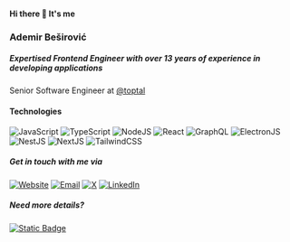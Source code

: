 <!--#### Hi there 👋 It's me
### Ademir Beširović
##### Expertised Frontend Engineer with over 13 years of experience in developing web applications

Currently employed as Senior Software Engineer at [@toptal](http://github.com/toptal)

##### Technoligis 
[![My Skills](https://skillicons.dev/icons?i=javascript,typescript,nodejs,react,graphql,electron,nestjs,nextjs,tailwind&theme=dark)](http://github.com/besirovic/besirovic)

##### Tools
[![My Skills](https://skillicons.dev/icons?i=git,vscode,docker,figma&theme=dark)](http://github.com/besirovic/besirovic)

##### Get in touch with me via
  
[![Email](https://skillicons.dev/icons?i=gmail&theme=dark)](ademir.besirovic1996@gmail.com) [![Github](https://skillicons.dev/icons?i=github&theme=dark)](http://github.com/besirovic) [![LinkedIn](https://skillicons.dev/icons?i=linkedin&theme=dark)](https://www.linkedin.com/in/ademir-besirovic/) [![Twitter](https://skillicons.dev/icons?i=twitter&theme=dark)](https://twitter.com/ademirbesirovic)

or visit my website https://ademirbesirovic.dev

Need more details? [Download my resume](https://ademirbesirovic.dev/static/ademir-besirovic.pdf)

-->

#### Hi there 👋 It's me
### Ademir Beširović
##### Expertised Frontend Engineer with over 13 years of experience in developing  applications

Senior Software Engineer at [@toptal](http://github.com/toptal)

#### Technologies
![JavaScript](https://img.shields.io/badge/JavaScript-%23000?logo=javascript&logoColor=%23F7DF1E) ![TypeScript](https://img.shields.io/badge/TypeScript-%23000?logo=typescript&logoColor=%233178C6) ![NodeJS](https://img.shields.io/badge/NodeJS-%23000?logo=nodedotjs&logoColor=%23339933) ![React](https://img.shields.io/badge/React-%23000?logo=react&logoColor=%2361DAFB) ![GraphQL](https://img.shields.io/badge/GraphQL-%23000?logo=graphql&logoColor=%23E10098) ![ElectronJS](https://img.shields.io/badge/ElectronJS-%23000?logo=electron&logoColor=%234285F4) ![NestJS](https://img.shields.io/badge/NestJS-%23000?logo=nestjs&logoColor=%23E0234E) ![NextJS](https://img.shields.io/badge/NextJS-%23000?logo=nextdotjs&logoColor=%23fff) ![TailwindCSS](https://img.shields.io/badge/TailwindCSS-%23000?logo=tailwindcss&logoColor=%2306B6D4)

<!--##### Tools

![Git](https://img.shields.io/badge/Git-%23000?logo=git&logoColor=%23F05032) ![GitHub](https://img.shields.io/badge/GitHub-%23000?logo=github&logoColor=%23fff) ![VS Code](https://img.shields.io/badge/VS%20Code-%23000?logo=visualstudiocode&logoColor=%23007ACC) ![Docker](https://img.shields.io/badge/Docker-%23000?logo=docker&logoColor=%232496ED) ![Figma](https://img.shields.io/badge/Figma-%23000?logo=figma&logoColor=%23F24E1E) -->

##### Get in touch with me via

<a href='http://ademirbesirovic.dev' target='_blank'><img alt="Website" src="https://img.shields.io/badge/Website-%23000?logo=googlechrome&logoColor=%23fff"></a> <a href='mailto:ademir.besirovic1996@gmail.com' target='_blank'><img alt="Email" src="https://img.shields.io/badge/ademir.besirovic1996%40gmail.com-%23000?logo=maildotru&logoColor=%23fff"></a> <a href='https://twitter.com/ademirbesirovic' target='_blank'><img alt="X" src="https://img.shields.io/badge/ademirbesirovic-%23000?logo=x&logoColor=%23fff"></a> <a href='https://www.linkedin.com/in/ademir-besirovic/' target='_blank'><img alt="LinkedIn" src="https://img.shields.io/badge/LinkedIn-%23000?logo=linkedin&logoColor=%23fff"></a>

##### Need more details?

<a href='https://ademirbesirovic.dev/static/ademir-besirovic.pdf' target='blank'><img alt="Static Badge" src="https://img.shields.io/badge/Download%20Resume-%23000?logo=files&logoColor=%23fff">
</a>








